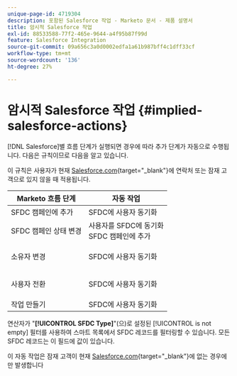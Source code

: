 ```yaml
---
unique-page-id: 4719304
description: 포함된 Salesforce 작업 - Marketo 문서 - 제품 설명서
title: 암시적 Salesforce 작업
exl-id: 88533588-77f2-465e-9644-a4f95b87f99d
feature: Salesforce Integration
source-git-commit: 09a656c3a0d0002edfa1a61b987bff4c1dff33cf
workflow-type: tm+mt
source-wordcount: '136'
ht-degree: 27%

---
```


# 암시적 Salesforce 작업 {#implied-salesforce-actions}

[!DNL Salesforce]별 흐름 단계가 실행되면 경우에 따라 추가 단계가 자동으로 수행됩니다. 다음은 규칙이므로 다음을 알고 있습니다.

이 규칙은 사용자가 현재 [Salesforce.com](https://Salesforce.com){target="_blank"}에 연락처 또는 잠재 고객으로 있지 않을 때 적용됩니다.

<table>
 <thead>
  <tr>
   <th>Marketo 흐름 단계</th>
   <th>자동 작업</th>
  </tr>
 </thead>
 <tbody>
  <tr>
   <td>SFDC 캠페인에 추가</td>
   <td>SFDC에 사용자 동기화</td>
  </tr>
  <tr>
   <td>SFDC 캠페인 상태 변경</td>
   <td>사용자를 SFDC에 동기화<br>SFDC 캠페인에 추가</td>
  </tr>
  <tr>
   <td>소유자 변경</td>
   <td><p>SFDC에 사용자 동기화</p></td>
  </tr>
  <tr>
   <td>사용자 전환</td>
   <td><p>SFDC에 사용자 동기화</p></td>
  </tr>
  <tr>
   <td>작업 만들기</td>
   <td>SFDC에 사용자 동기화</td>
  </tr>
 </tbody>
</table>

연산자가 &quot;**[!UICONTROL SFDC Type]**&quot;(으)로 설정된 [!UICONTROL is not empty] 필터를 사용하여 스마트 목록에서 SFDC 레코드를 필터링할 수 있습니다. 모든 SFDC 레코드는 이 필드에 값이 있습니다.

이 자동 작업은 잠재 고객이 현재 [Salesforce.com](https://salesforce.com){target="_blank"}에 없는 경우에만 발생합니다
